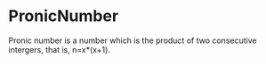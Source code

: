 # PronicNumber
Pronic number is a number which is the product of two consecutive intergers, that is, n=x*(x+1).
